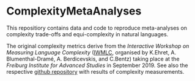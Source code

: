 # ComplexityMetaAnalyses
This repositiory contains data and code to reproduce meta-analyses on complexity trade-offs and equi-complexity in natural languages.

The original complexity metrics derive from the *Interactive Workshop on Measuring Language Complexity* ([IWMLC](http://christianbentz.de/MLC2019_index.html), organised by K.Ehret, A. Blumenthal-Dramé, A. Berdicevskis, and C.Bentz) taking place at the *Freiburg Institute for Advanced Studies* in September 2019.
See also the respective [github repository](https://github.com/IWMLC/language-complexity-metrics) with results of complexity measurements.
